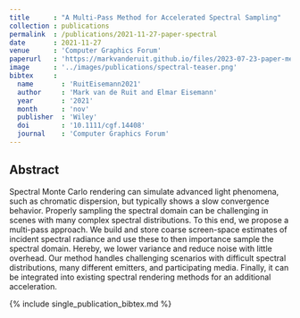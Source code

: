 ```yaml
---
title      : "A Multi-Pass Method for Accelerated Spectral Sampling"
collection : publications
permalink  : /publications/2021-11-27-paper-spectral
date       : 2021-11-27
venue      : 'Computer Graphics Forum'
paperurl   : 'https://markvanderuit.github.io/files/2023-07-23-paper-metameric.pdf'
image      : '../images/publications/spectral-teaser.png'
bibtex     :
  name       : 'RuitEisemann2021'
  author     : 'Mark van de Ruit and Elmar Eisemann'
  year       : '2021'
  month      : 'nov'
  publisher  : 'Wiley'
  doi        : '10.1111/cgf.14408'
  journal    : 'Computer Graphics Forum'
---
```


## Abstract

Spectral Monte Carlo rendering can simulate advanced light phenomena, such as chromatic dispersion, but typically shows a slow convergence behavior. Properly sampling the spectral domain can be challenging in scenes with many complex spectral distributions. To this end, we propose a multi-pass approach. We build and store coarse screen-space estimates of incident spectral radiance and use these to then importance sample the spectral domain. Hereby, we lower variance and reduce noise with little overhead. Our method handles challenging scenarios with difficult spectral distributions, many different emitters, and participating media. Finally, it can be integrated into existing spectral rendering methods for an additional acceleration.


{% include single_publication_bibtex.md %}
